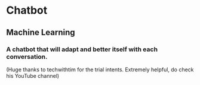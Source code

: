# Chatbot

## Machine Learning

### A chatbot that will adapt and better itself with each conversation.

(Huge thanks to techwithtim for the trial intents. Extremely helpful, do check his YouTube channel)
